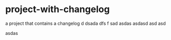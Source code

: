 # project-with-changelog
a project that contains a changelog
d
dsada
dfs
f
sad
asdas
asdasd
asd
asd

asdas
